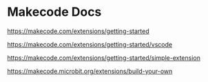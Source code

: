 # Makecode Docs

<https://makecode.com/extensions/getting-started>

<https://makecode.com/extensions/getting-started/vscode>

<https://makecode.com/extensions/getting-started/simple-extension>

<https://makecode.microbit.org/extensions/build-your-own>
